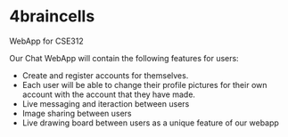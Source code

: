 # 4braincells
WebApp for CSE312

Our Chat WebApp will contain the following features for users: 
  * Create and register accounts for themselves. 
  * Each user will be able to change their profile pictures for their own account with the account that they have made.
  * Live messaging and iteraction between users 
  * Image sharing between users
  * Live drawing board between users as a unique feature of our webapp

